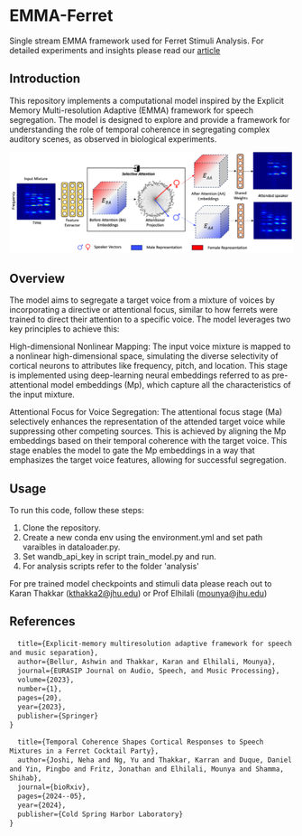 # EMMA-Ferret
Single stream EMMA framework used for Ferret Stimuli Analysis. For detailed experiments and insights please read our [article](https://www.biorxiv.org/content/biorxiv/early/2024/06/11/2024.05.21.595171.full.pdf)

## Introduction
This repository implements a computational model inspired by the Explicit Memory Multi-resolution Adaptive (EMMA) framework for speech segregation. The model is designed to explore and provide a framework for understanding the role of temporal coherence in segregating complex auditory scenes, as observed in biological experiments.

![alt text](Model.png)


## Overview
The model aims to segregate a target voice from a mixture of voices by incorporating a directive or attentional focus, similar to how ferrets were trained to direct their attention to a specific voice. The model leverages two key principles to achieve this:

High-dimensional Nonlinear Mapping:
The input voice mixture is mapped to a nonlinear high-dimensional space, simulating the diverse selectivity of cortical neurons to attributes like frequency, pitch, and location. This stage is implemented using deep-learning neural embeddings referred to as pre-attentional model embeddings (Mp), which capture all the characteristics of the input mixture.

Attentional Focus for Voice Segregation:
The attentional focus stage (Ma) selectively enhances the representation of the attended target voice while suppressing other competing sources. This is achieved by aligning the Mp embeddings based on their temporal coherence with the target voice. This stage enables the model to gate the Mp embeddings in a way that emphasizes the target voice features, allowing for successful segregation.

## Usage
To run this code, follow these steps:
1. Clone the repository.
2. Create a new conda env using the environment.yml and set path varaibles in dataloader.py.
3. Set wandb_api_key in script train_model.py and run.
4. For analysis scripts refer to the folder 'analysis'

For pre trained model checkpoints and stimuli data please reach out to Karan Thakkar (kthakka2@jhu.edu) or Prof Elhilali (mounya@jhu.edu)

## References

```@article{bellur2023explicit,
  title={Explicit-memory multiresolution adaptive framework for speech and music separation},
  author={Bellur, Ashwin and Thakkar, Karan and Elhilali, Mounya},
  journal={EURASIP Journal on Audio, Speech, and Music Processing},
  volume={2023},
  number={1},
  pages={20},
  year={2023},
  publisher={Springer}
}
```

```@article{joshi2024temporal,
  title={Temporal Coherence Shapes Cortical Responses to Speech Mixtures in a Ferret Cocktail Party},
  author={Joshi, Neha and Ng, Yu and Thakkar, Karran and Duque, Daniel and Yin, Pingbo and Fritz, Jonathan and Elhilali, Mounya and Shamma, Shihab},
  journal={bioRxiv},
  pages={2024--05},
  year={2024},
  publisher={Cold Spring Harbor Laboratory}
}
```